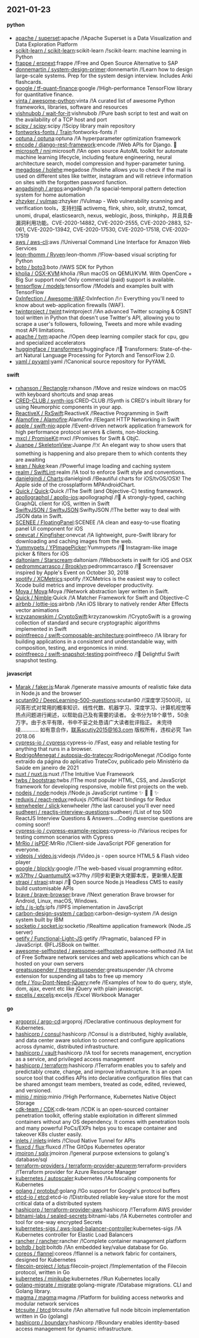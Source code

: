 ## 2021-01-23

#### python
* [apache / superset](https://github.com/apache/superset):apache /!Apache Superset is a Data Visualization and Data Exploration Platform
* [scikit-learn / scikit-learn](https://github.com/scikit-learn/scikit-learn):scikit-learn /!scikit-learn: machine learning in Python
* [frappe / erpnext](https://github.com/frappe/erpnext):frappe /!Free and Open Source Alternative to SAP
* [donnemartin / system-design-primer](https://github.com/donnemartin/system-design-primer):donnemartin /!Learn how to design large-scale systems. Prep for the system design interview. Includes Anki flashcards.
* [google / tf-quant-finance](https://github.com/google/tf-quant-finance):google /!High-performance TensorFlow library for quantitative finance.
* [vinta / awesome-python](https://github.com/vinta/awesome-python):vinta /!A curated list of awesome Python frameworks, libraries, software and resources
* [vishnubob / wait-for-it](https://github.com/vishnubob/wait-for-it):vishnubob /!Pure bash script to test and wait on the availability of a TCP host and port
* [scipy / scipy](https://github.com/scipy/scipy):scipy /!Scipy library main repository
* [fontworks-fonts / Train](https://github.com/fontworks-fonts/Train):fontworks-fonts /!
* [optuna / optuna](https://github.com/optuna/optuna):optuna /!A hyperparameter optimization framework
* [encode / django-rest-framework](https://github.com/encode/django-rest-framework):encode /!Web APIs for Django.
🎸
* [microsoft / nni](https://github.com/microsoft/nni):microsoft /!An open source AutoML toolkit for automate machine learning lifecycle, including feature engineering, neural architecture search, model compression and hyper-parameter tuning.
* [megadose / holehe](https://github.com/megadose/holehe):megadose /!holehe allows you to check if the mail is used on different sites like twitter, instagram and will retrieve information on sites with the forgotten password function.
* [angadsingh / argos](https://github.com/angadsingh/argos):angadsingh /!a spacial-temporal pattern detection system for home automation
* [zhzyker / vulmap](https://github.com/zhzyker/vulmap):zhzyker /!Vulmap - Web vulnerability scanning and verification tools，支持扫描 activemq, flink, shiro, solr, struts2, tomcat, unomi, drupal, elasticsearch, nexus, weblogic, jboss, thinkphp，并且具备漏洞利用功能。CVE-2020-14882, CVE-2020-2555, CVE-2020-2883, S2-061, CVE-2020-13942, CVE-2020-17530, CVE-2020-17518, CVE-2020-17519
* [aws / aws-cli](https://github.com/aws/aws-cli):aws /!Universal Command Line Interface for Amazon Web Services
* [leon-thomm / Ryven](https://github.com/leon-thomm/Ryven):leon-thomm /!Flow-based visual scripting for Python
* [boto / boto3](https://github.com/boto/boto3):boto /!AWS SDK for Python
* [kholia / OSX-KVM](https://github.com/kholia/OSX-KVM):kholia /!Run macOS on QEMU/KVM. With OpenCore + Big Sur support now! Only commercial (paid) support is available.
* [tensorflow / models](https://github.com/tensorflow/models):tensorflow /!Models and examples built with TensorFlow
* [0xInfection / Awesome-WAF](https://github.com/0xInfection/Awesome-WAF):0xInfection /!🔥
Everything you'll need to know about web-application firewalls (WAF).
* [twintproject / twint](https://github.com/twintproject/twint):twintproject /!An advanced Twitter scraping & OSINT tool written in Python that doesn't use Twitter's API, allowing you to scrape a user's followers, following, Tweets and more while evading most API limitations.
* [apache / tvm](https://github.com/apache/tvm):apache /!Open deep learning compiler stack for cpu, gpu and specialized accelerators
* [huggingface / transformers](https://github.com/huggingface/transformers):huggingface /!🤗
Transformers: State-of-the-art Natural Language Processing for Pytorch and TensorFlow 2.0.
* [yaml / pyyaml](https://github.com/yaml/pyyaml):yaml /!Canonical source repository for PyYAML

#### swift
* [rxhanson / Rectangle](https://github.com/rxhanson/Rectangle):rxhanson /!Move and resize windows on macOS with keyboard shortcuts and snap areas
* [CRED-CLUB / synth-ios](https://github.com/CRED-CLUB/synth-ios):CRED-CLUB /!Synth is CRED's inbuilt library for using Neumorphic components in your app.
* [ReactiveX / RxSwift](https://github.com/ReactiveX/RxSwift):ReactiveX /!Reactive Programming in Swift
* [Alamofire / Alamofire](https://github.com/Alamofire/Alamofire):Alamofire /!Elegant HTTP Networking in Swift
* [apple / swift-nio](https://github.com/apple/swift-nio):apple /!Event-driven network application framework for high performance protocol servers & clients, non-blocking.
* [mxcl / PromiseKit](https://github.com/mxcl/PromiseKit):mxcl /!Promises for Swift & ObjC.
* [Juanpe / SkeletonView](https://github.com/Juanpe/SkeletonView):Juanpe /!☠️
An elegant way to show users that something is happening and also prepare them to which contents they are awaiting
* [kean / Nuke](https://github.com/kean/Nuke):kean /!Powerful image loading and caching system
* [realm / SwiftLint](https://github.com/realm/SwiftLint):realm /!A tool to enforce Swift style and conventions.
* [danielgindi / Charts](https://github.com/danielgindi/Charts):danielgindi /!Beautiful charts for iOS/tvOS/OSX! The Apple side of the crossplatform MPAndroidChart.
* [Quick / Quick](https://github.com/Quick/Quick):Quick /!The Swift (and Objective-C) testing framework.
* [apollographql / apollo-ios](https://github.com/apollographql/apollo-ios):apollographql /!📱
A strongly-typed, caching GraphQL client for iOS, written in Swift
* [SwiftyJSON / SwiftyJSON](https://github.com/SwiftyJSON/SwiftyJSON):SwiftyJSON /!The better way to deal with JSON data in Swift.
* [SCENEE / FloatingPanel](https://github.com/SCENEE/FloatingPanel):SCENEE /!A clean and easy-to-use floating panel UI component for iOS
* [onevcat / Kingfisher](https://github.com/onevcat/Kingfisher):onevcat /!A lightweight, pure-Swift library for downloading and caching images from the web.
* [Yummypets / YPImagePicker](https://github.com/Yummypets/YPImagePicker):Yummypets /!📸
Instagram-like image picker & filters for iOS
* [daltoniam / Starscream](https://github.com/daltoniam/Starscream):daltoniam /!Websockets in swift for iOS and OSX
* [pedrommcarrasco / Brooklyn](https://github.com/pedrommcarrasco/Brooklyn):pedrommcarrasco /!🍎
Screensaver inspired by Apple's Event on October 30, 2018
* [spotify / XCMetrics](https://github.com/spotify/XCMetrics):spotify /!XCMetrics is the easiest way to collect Xcode build metrics and improve developer productivity.
* [Moya / Moya](https://github.com/Moya/Moya):Moya /!Network abstraction layer written in Swift.
* [Quick / Nimble](https://github.com/Quick/Nimble):Quick /!A Matcher Framework for Swift and Objective-C
* [airbnb / lottie-ios](https://github.com/airbnb/lottie-ios):airbnb /!An iOS library to natively render After Effects vector animations
* [krzyzanowskim / CryptoSwift](https://github.com/krzyzanowskim/CryptoSwift):krzyzanowskim /!CryptoSwift is a growing collection of standard and secure cryptographic algorithms implemented in Swift
* [pointfreeco / swift-composable-architecture](https://github.com/pointfreeco/swift-composable-architecture):pointfreeco /!A library for building applications in a consistent and understandable way, with composition, testing, and ergonomics in mind.
* [pointfreeco / swift-snapshot-testing](https://github.com/pointfreeco/swift-snapshot-testing):pointfreeco /!📸
Delightful Swift snapshot testing.

#### javascript
* [Marak / faker.js](https://github.com/Marak/faker.js):Marak /!generate massive amounts of realistic fake data in Node.js and the browser
* [scutan90 / DeepLearning-500-questions](https://github.com/scutan90/DeepLearning-500-questions):scutan90 /!深度学习500问，以问答形式对常用的概率知识、线性代数、机器学习、深度学习、计算机视觉等热点问题进行阐述，以帮助自己及有需要的读者。 全书分为18个章节，50余万字。由于水平有限，书中不妥之处恳请广大读者批评指正。 未完待续............ 如有意合作，联系scutjy2015@163.com 版权所有，违权必究 Tan 2018.06
* [cypress-io / cypress](https://github.com/cypress-io/cypress):cypress-io /!Fast, easy and reliable testing for anything that runs in a browser.
* [RodrigoMenegat / autopsia-do-tratecov](https://github.com/RodrigoMenegat/autopsia-do-tratecov):RodrigoMenegat /!Código fonte extraído da página do aplicativo TrateCov, publicado pelo Ministério da Saúde em janeiro de 2021
* [nuxt / nuxt.js](https://github.com/nuxt/nuxt.js):nuxt /!The Intuitive Vue Framework
* [twbs / bootstrap](https://github.com/twbs/bootstrap):twbs /!The most popular HTML, CSS, and JavaScript framework for developing responsive, mobile first projects on the web.
* [nodejs / node](https://github.com/nodejs/node):nodejs /!Node.js JavaScript runtime
✨
🐢
🚀
✨
* [reduxjs / react-redux](https://github.com/reduxjs/react-redux):reduxjs /!Official React bindings for Redux
* [kenwheeler / slick](https://github.com/kenwheeler/slick):kenwheeler /!the last carousel you'll ever need
* [sudheerj / reactjs-interview-questions](https://github.com/sudheerj/reactjs-interview-questions):sudheerj /!List of top 500 ReactJS Interview Questions & Answers....Coding exercise questions are coming soon!!
* [cypress-io / cypress-example-recipes](https://github.com/cypress-io/cypress-example-recipes):cypress-io /!Various recipes for testing common scenarios with Cypress
* [MrRio / jsPDF](https://github.com/MrRio/jsPDF):MrRio /!Client-side JavaScript PDF generation for everyone.
* [videojs / video.js](https://github.com/videojs/video.js):videojs /!Video.js - open source HTML5 & Flash video player
* [google / blockly](https://github.com/google/blockly):google /!The web-based visual programming editor.
* [w37fhy / QuantumultX](https://github.com/w37fhy/QuantumultX):w37fhy /!同步和更新大佬脚本库，更新懒人配置
* [strapi / strapi](https://github.com/strapi/strapi):strapi /!🚀
Open source Node.js Headless CMS to easily build customisable APIs
* [brave / brave-browser](https://github.com/brave/brave-browser):brave /!Next generation Brave browser for Android, Linux, macOS, Windows.
* [ipfs / js-ipfs](https://github.com/ipfs/js-ipfs):ipfs /!IPFS implementation in JavaScript
* [carbon-design-system / carbon](https://github.com/carbon-design-system/carbon):carbon-design-system /!A design system built by IBM
* [socketio / socket.io](https://github.com/socketio/socket.io):socketio /!Realtime application framework (Node.JS server)
* [getify / Functional-Light-JS](https://github.com/getify/Functional-Light-JS):getify /!Pragmatic, balanced FP in JavaScript. @FLJSBook on twitter.
* [awesome-selfhosted / awesome-selfhosted](https://github.com/awesome-selfhosted/awesome-selfhosted):awesome-selfhosted /!A list of Free Software network services and web applications which can be hosted on your own servers
* [greatsuspender / thegreatsuspender](https://github.com/greatsuspender/thegreatsuspender):greatsuspender /!A chrome extension for suspending all tabs to free up memory
* [nefe / You-Dont-Need-jQuery](https://github.com/nefe/You-Dont-Need-jQuery):nefe /!Examples of how to do query, style, dom, ajax, event etc like jQuery with plain javascript.
* [exceljs / exceljs](https://github.com/exceljs/exceljs):exceljs /!Excel Workbook Manager

#### go
* [argoproj / argo-cd](https://github.com/argoproj/argo-cd):argoproj /!Declarative continuous deployment for Kubernetes.
* [hashicorp / consul](https://github.com/hashicorp/consul):hashicorp /!Consul is a distributed, highly available, and data center aware solution to connect and configure applications across dynamic, distributed infrastructure.
* [hashicorp / vault](https://github.com/hashicorp/vault):hashicorp /!A tool for secrets management, encryption as a service, and privileged access management
* [hashicorp / terraform](https://github.com/hashicorp/terraform):hashicorp /!Terraform enables you to safely and predictably create, change, and improve infrastructure. It is an open source tool that codifies APIs into declarative configuration files that can be shared amongst team members, treated as code, edited, reviewed, and versioned.
* [minio / minio](https://github.com/minio/minio):minio /!High Performance, Kubernetes Native Object Storage
* [cdk-team / CDK](https://github.com/cdk-team/CDK):cdk-team /!CDK is an open-sourced container penetration toolkit, offering stable exploitation in different slimmed containers without any OS dependency. It comes with penetration tools and many powerful PoCs/EXPs helps you to escape container and takeover K8s cluster easily.
* [inlets / inlets](https://github.com/inlets/inlets):inlets /!Cloud Native Tunnel for APIs
* [fluxcd / flux](https://github.com/fluxcd/flux):fluxcd /!The GitOps Kubernetes operator
* [jmoiron / sqlx](https://github.com/jmoiron/sqlx):jmoiron /!general purpose extensions to golang's database/sql
* [terraform-providers / terraform-provider-azurerm](https://github.com/terraform-providers/terraform-provider-azurerm):terraform-providers /!Terraform provider for Azure Resource Manager
* [kubernetes / autoscaler](https://github.com/kubernetes/autoscaler):kubernetes /!Autoscaling components for Kubernetes
* [golang / protobuf](https://github.com/golang/protobuf):golang /!Go support for Google's protocol buffers
* [etcd-io / etcd](https://github.com/etcd-io/etcd):etcd-io /!Distributed reliable key-value store for the most critical data of a distributed system
* [hashicorp / terraform-provider-aws](https://github.com/hashicorp/terraform-provider-aws):hashicorp /!Terraform AWS provider
* [bitnami-labs / sealed-secrets](https://github.com/bitnami-labs/sealed-secrets):bitnami-labs /!A Kubernetes controller and tool for one-way encrypted Secrets
* [kubernetes-sigs / aws-load-balancer-controller](https://github.com/kubernetes-sigs/aws-load-balancer-controller):kubernetes-sigs /!A Kubernetes controller for Elastic Load Balancers
* [rancher / rancher](https://github.com/rancher/rancher):rancher /!Complete container management platform
* [boltdb / bolt](https://github.com/boltdb/bolt):boltdb /!An embedded key/value database for Go.
* [coreos / flannel](https://github.com/coreos/flannel):coreos /!flannel is a network fabric for containers, designed for Kubernetes
* [filecoin-project / lotus](https://github.com/filecoin-project/lotus):filecoin-project /!Implementation of the Filecoin protocol, written in Go
* [kubernetes / minikube](https://github.com/kubernetes/minikube):kubernetes /!Run Kubernetes locally
* [golang-migrate / migrate](https://github.com/golang-migrate/migrate):golang-migrate /!Database migrations. CLI and Golang library.
* [magma / magma](https://github.com/magma/magma):magma /!Platform for building access networks and modular network services
* [btcsuite / btcd](https://github.com/btcsuite/btcd):btcsuite /!An alternative full node bitcoin implementation written in Go (golang)
* [hashicorp / boundary](https://github.com/hashicorp/boundary):hashicorp /!Boundary enables identity-based access management for dynamic infrastructure.

